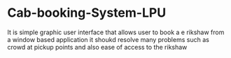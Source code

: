 # Cab-booking-System-LPU
It is simple graphic user interface that allows user to book a e rikshaw from a window based application it shoukd resolve many problems such as crowd at pickup points and also ease of access to the rikshaw 
